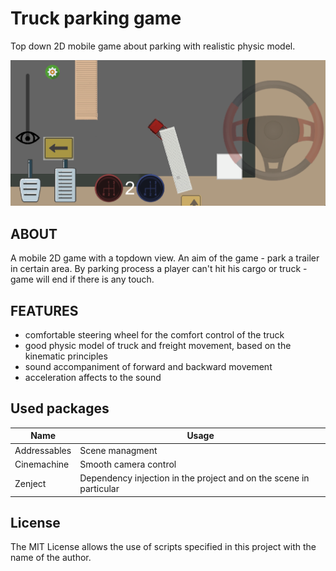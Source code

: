 # Truck parking game
 Top down 2D mobile game about parking with realistic physic model.

![Preview](/Preview.png)

 ## ABOUT
A mobile 2D game with a topdown view. An aim of the game - park a trailer in certain area. By parking process a player can't hit his cargo or truck - game will end if there is any touch.

## FEATURES 
- comfortable steering wheel for the comfort control of the truck
- good physic model of truck and freight movement, based on the kinematic principles
- sound accompaniment of forward and backward movement
- acceleration affects to the sound 

## Used packages
| Name | Usage |
| ----- | ----- |
|Addressables | Scene managment| 
|Cinemachine | Smooth camera control|
|Zenject | Dependency injection in the project and on the scene in particular|

## License
The MIT License allows the use of scripts specified in this project with the name of the author.

